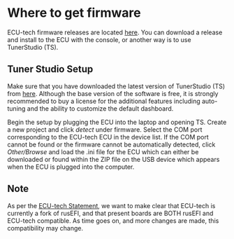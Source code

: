 # Where to get firmware

ECU-tech firmware releases are located [here](https://github.com/ECU-tech/ecu-fw/releases). You can download a release and install to the ECU with the console, or another way is to use TunerStudio (TS).

## Tuner Studio Setup

Make sure that you have downloaded the latest version of TunerStudio (TS) from [here](https://www.tunerstudio.com/index.php/tuner-studio). Although the base version of the software is free, it is strongly recommended to buy a license for the additional features including auto-tuning and the ability to customize the default dashboard.

Begin the setup by plugging the ECU into the laptop and opening TS. Create a new project and click _detect_ under firmware. Select the COM port corresponding to the ECU-tech ECU in the device list. If the COM port cannot be found or the firmware cannot be automatically detected, click _Other/Browse_ and load the .ini file for the ECU which can either be downloaded or found within the ZIP file on the USB device which appears when the ECU is plugged into the computer.

## Note

As per the [ECU-tech Statement](https://www.ecu.tech/announcements), we want to make clear that ECU-tech is currently a fork of rusEFI, and that present boards are BOTH rusEFI and ECU-tech compatible. As time goes on, and more changes are made, this compatibility may change.
